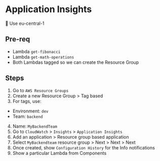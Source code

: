 # Application Insights

🚨 Use eu-central-1

## Pre-req
- Lambda `get-fibonacci`
- Lambda `get-math-operations`
- Both Lambdas tagged so we can create the Resource Group

## Steps

1. Go to `AWS Resource Groups`
2. Create a new Resource Group > Tag based
3. For tags, use:
  - Environment: `dev`
  - Team: `backend`
4. Name: `MyBackendTeam`
5. Go to `CloudWatch` > `Insights` > `Application Insights`
6. Add an application > Resource group based application
7. Select `MyBackendteam` resource group > Next > Next > Next
8. Once created, show `Configuration History` for the Info notifications
9. Show a particular Lambda from Components
